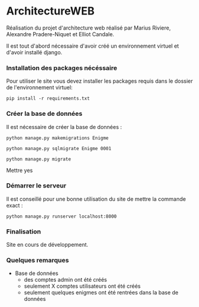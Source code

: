 # ArchitectureWEB
Réalisation du projet d'architecture web réalisé par Marius Riviere, Alexandre Pradere-Niquet et Elliot Candale.

Il est tout d'abord nécessaire d'avoir créé un environnement virtuel et d'avoir installé django.

### Installation des packages nécéssaire

Pour utiliser le site vous devez installer les packages requis dans le dossier de l'environnement virtuel:

    pip install -r requirements.txt

### Créer la base de données

Il est nécessaire de créer la base de données :

    python manage.py makemigrations Enigme
    
    python manage.py sqlmigrate Enigme 0001
    
    python manage.py migrate
    
Mettre yes
 
### Démarrer le serveur

Il est conseillé pour une bonne utilisation du site de mettre la commande exact :

    python manage.py runserver localhost:8000

### Finalisation

Site en cours de développement.

### Quelques remarques

* Base de données
	* des comptes admin ont été créés
	* seulement X comptes utilisateurs ont été créés
	* seulement quelques enigmes ont été rentrées dans la base de données
